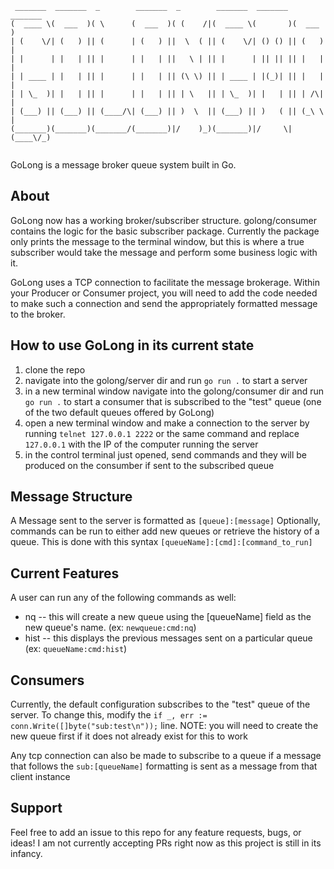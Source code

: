 ```
 _______  _______  _        _______  _        _______  _______  _______ 
(  ____ \(  ___  )( \      (  ___  )( (    /|(  ____ \(       )(  ___  )
| (    \/| (   ) || (      | (   ) ||  \  ( || (    \/| () () || (   ) |
| |      | |   | || |      | |   | ||   \ | || |      | || || || |   | |
| | ____ | |   | || |      | |   | || (\ \) || | ____ | |(_)| || |   | |
| | \_  )| |   | || |      | |   | || | \   || | \_  )| |   | || | /\| |
| (___) || (___) || (____/\| (___) || )  \  || (___) || )   ( || (_\ \ |
(_______)(_______)(_______/(_______)|/    )_)(_______)|/     \|(____\/_)
                                                      
```

GoLong is a message broker queue system built in Go.

## About

GoLong now has a working broker/subscriber structure. golong/consumer contains the logic for the basic subscriber package. Currently the package only prints the message to the terminal window, but this is where a true subscriber would take the message and perform some business logic with it.

GoLong uses a TCP connection to facilitate the message brokerage. Within your Producer or Consumer project, you will need to add the code needed to make such a connection and send the appropriately formatted message to the broker.

## How to use GoLong in its current state

1. clone the repo
2. navigate into the golong/server dir and run `go run .` to start a server
3. in a new terminal window navigate into the golong/consumer dir and run `go run .` to start a consumer that is subscribed to the "test" queue (one of the two default queues offered by GoLong)
3. open a new terminal window and make a connection to the server by running `telnet 127.0.0.1 2222` or the same command and replace `127.0.0.1` with the IP of the computer running the server
4. in the control terminal just opened, send commands and they will be produced on the consumber if sent to the subscribed queue

## Message Structure

A Message sent to the server is formatted as `[queue]:[message]`
Optionally, commands can be run to either add new queues or retrieve the history of a queue. This is done with this syntax `[queueName]:[cmd]:[command_to_run]`

## Current Features

A user can run any of the following commands as well:
- nq       -- this will create a new queue using the [queueName] field as the new queue's name. (ex: `newqueue:cmd:nq`)
- hist     -- this displays the previous messages sent on a particular queue (ex: `queueName:cmd:hist`)

## Consumers

Currently, the default configuration subscribes to the "test" queue of the server. To change this, modify the `if _, err := conn.Write([]byte("sub:test\n"));` line. 
NOTE: you will need to create the new queue first if it does not already exist for this to work

Any tcp connection can also be made to subscribe to a queue if a message that follows the `sub:[queueName]` formatting is sent as a message from that client instance

## Support

Feel free to add an issue to this repo for any feature requests, bugs, or ideas! I am not currently accepting PRs right now as this project is still in its infancy.
